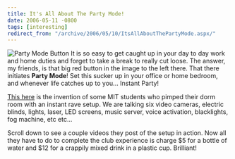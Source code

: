 ```yaml
---
title: It's All About The Party Mode!
date: 2006-05-11 -0800
tags: [interesting]
redirect_from: "/archive/2006/05/10/ItsAllAboutThePartyMode.aspx/"
---
```


![Party Mode Button](https://haacked.com/images/PartyModeButton.jpg) It
is so easy to get caught up in your day to day work and home duties and
forget to take a break to really cut loose. The answer, my friends, is
that big red button in the image to the left there. That there initiates
**Party Mode**! Set this sucker up in your office or home bedroom, and
whenever life catches up to you... Instant Party!

[This here](http://web.mit.edu/zacka/www/midas.html "MIDAS") is the
invention of some MIT students who pimped their dorm room with an
instant rave setup. We are talking six video cameras, electric blinds,
lights, laser, LED screens, music server, voice activation, blacklights,
fog machine, etc etc...

Scroll down to see a couple videos they post of the setup in action. Now
all they have to do to complete the club experience is charge $5 for a
bottle of water and $12 for a crappily mixed drink in a plastic cup.
Brilliant!

